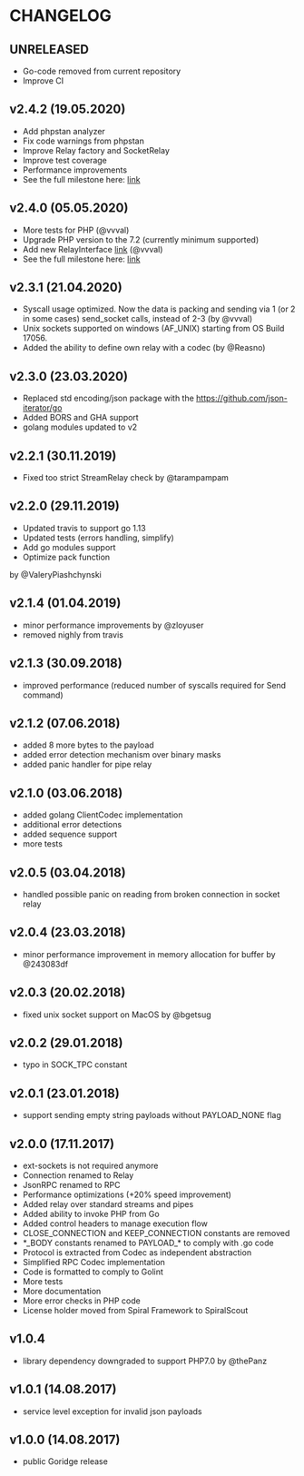 CHANGELOG
=========

## UNRELEASED
- Go-code removed from current repository
- Improve CI

## v2.4.2 (19.05.2020)
- Add phpstan analyzer
- Fix code warnings from phpstan
- Improve Relay factory and  SocketRelay
- Improve test coverage
- Performance improvements
- See the full milestone here: [link](https://github.com/spiral/goridge/milestone/5?closed=1)

## v2.4.0 (05.05.2020)
- More tests for PHP (@vvval)
- Upgrade PHP version to the 7.2 (currently minimum supported)
- Add new RelayInterface [link](https://github.com/spiral/goridge/pull/56/files#diff-85a3f483116946b4093f21ad855af4a8) (@vvval)
- See the full milestone here: [link](https://github.com/spiral/goridge/issues?q=is%3Aclosed+milestone%3A2.4.0)

## v2.3.1 (21.04.2020)
- Syscall usage optimized. Now the data is packing and sending via 1 (or 2 in some cases) send_socket calls, instead of 2-3 (by @vvval)
- Unix sockets supported on windows (AF_UNIX) starting from OS Build 17056.
- Added the ability to define own relay with a codec (by @Reasno)

## v2.3.0 (23.03.2020)
- Replaced std encoding/json package with the https://github.com/json-iterator/go
- Added BORS and GHA support
- golang modules updated to v2

## v2.2.1 (30.11.2019)
- Fixed too strict StreamRelay check by @tarampampam

## v2.2.0 (29.11.2019)
- Updated travis to support go 1.13
- Updated tests (errors handling, simplify)
- Add go modules support
- Optimize pack function

by @ValeryPiashchynski

## v2.1.4 (01.04.2019)
- minor performance improvements by @zloyuser
- removed nighly from travis

## v2.1.3 (30.09.2018)
- improved performance (reduced number of syscalls required for Send command)

## v2.1.2 (07.06.2018)
- added 8 more bytes to the payload
- added error detection mechanism over binary masks
- added panic handler for pipe relay

## v2.1.0 (03.06.2018)
- added golang ClientCodec implementation
- additional error detections
- added sequence support
- more tests

## v2.0.5 (03.04.2018)
- handled possible panic on reading from broken connection in socket relay

## v2.0.4 (23.03.2018)
- minor performance improvement in memory allocation for buffer by @243083df

## v2.0.3 (20.02.2018)
- fixed unix socket support on MacOS by @bgetsug

## v2.0.2 (29.01.2018)
- typo in SOCK_TPC constant

## v2.0.1 (23.01.2018)
- support sending empty string payloads without PAYLOAD_NONE flag

## v2.0.0 (17.11.2017)
- ext-sockets is not required anymore
- Connection renamed to Relay
- JsonRPC renamed to RPC
- Performance optimizations (+20% speed improvement)
- Added relay over standard streams and pipes
- Added ability to invoke PHP from Go
- Added control headers to manage execution flow
- CLOSE_CONNECTION and KEEP_CONNECTION constants are removed
- \*\_BODY constants renamed to PAYLOAD\_\* to comply with .go code
- Protocol is extracted from Codec as independent abstraction
- Simplified RPC Codec implementation
- Code is formatted to comply to Golint
- More tests
- More documentation
- More error checks in PHP code
- License holder moved from Spiral Framework to SpiralScout

## v1.0.4
- library dependency downgraded to support PHP7.0 by @thePanz

## v1.0.1 (14.08.2017)
- service level exception for invalid json payloads

## v1.0.0 (14.08.2017)
- public Goridge release
